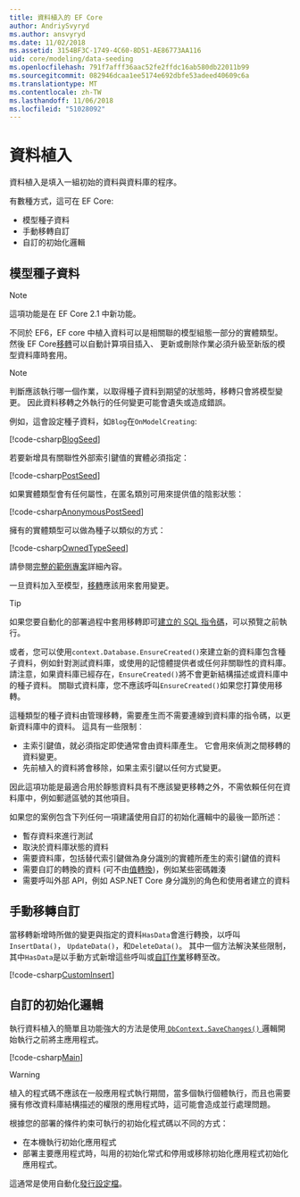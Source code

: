 ```yaml
---
title: 資料植入的 EF Core
author: AndriySvyryd
ms.author: ansvyryd
ms.date: 11/02/2018
ms.assetid: 3154BF3C-1749-4C60-8D51-AE86773AA116
uid: core/modeling/data-seeding
ms.openlocfilehash: 791f7afff36aac52fe2ffdc16ab580db22011b99
ms.sourcegitcommit: 082946dcaa1ee5174e692dbfe53adeed40609c6a
ms.translationtype: MT
ms.contentlocale: zh-TW
ms.lasthandoff: 11/06/2018
ms.locfileid: "51028092"
---
```

# <a name="data-seeding"></a>資料植入

資料植入是填入一組初始的資料與資料庫的程序。

有數種方式，這可在 EF Core:
* 模型種子資料
* 手動移轉自訂
* 自訂的初始化邏輯

## <a name="model-seed-data"></a>模型種子資料

> [!NOTE]
> 這項功能是在 EF Core 2.1 中新功能。

不同於 EF6，EF core 中植入資料可以是相關聯的模型組態一部分的實體類型。 然後 EF Core[移轉](xref:core/managing-schemas/migrations/index)可以自動計算項目插入、 更新或刪除作業必須升級至新版的模型資料庫時套用。

> [!NOTE]
> 判斷應該執行哪一個作業，以取得種子資料到期望的狀態時，移轉只會將模型變更。 因此資料移轉之外執行的任何變更可能會遺失或造成錯誤。

例如，這會設定種子資料，如`Blog`在`OnModelCreating`:

[!code-csharp[BlogSeed](../../../samples/core/Modeling/DataSeeding/DataSeedingContext.cs?name=BlogSeed)]

若要新增具有關聯性外部索引鍵值的實體必須指定：

[!code-csharp[PostSeed](../../../samples/core/Modeling/DataSeeding/DataSeedingContext.cs?name=PostSeed)]

如果實體類型會有任何屬性，在匿名類別可用來提供值的陰影狀態：

[!code-csharp[AnonymousPostSeed](../../../samples/core/Modeling/DataSeeding/DataSeedingContext.cs?name=AnonymousPostSeed)]

擁有的實體類型可以做為種子以類似的方式：

[!code-csharp[OwnedTypeSeed](../../../samples/core/Modeling/DataSeeding/DataSeedingContext.cs?name=OwnedTypeSeed)]

請參閱[完整的範例專案](https://github.com/aspnet/EntityFramework.Docs/tree/master/samples/core/Modeling/DataSeeding)詳細內容。

一旦資料加入至模型，[移轉](xref:core/managing-schemas/migrations/index)應該用來套用變更。

> [!TIP]
> 如果您要自動化的部署過程中套用移轉即可[建立的 SQL 指令碼](xref:core/managing-schemas/migrations/index#generate-sql-scripts)，可以預覽之前執行。

或者，您可以使用`context.Database.EnsureCreated()`來建立新的資料庫包含種子資料，例如針對測試資料庫，或使用的記憶體提供者或任何非關聯性的資料庫。 請注意，如果資料庫已經存在，`EnsureCreated()`將不會更新結構描述或資料庫中的種子資料。 關聯式資料庫，您不應該呼叫`EnsureCreated()`如果您打算使用移轉。

這種類型的種子資料由管理移轉，需要產生而不需要連線到資料庫的指令碼，以更新資料庫中的資料。 這具有一些限制︰
* 主索引鍵值，就必須指定即使通常會由資料庫產生。 它會用來偵測之間移轉的資料變更。
* 先前植入的資料將會移除，如果主索引鍵以任何方式變更。

因此這項功能是最適合用於靜態資料具有不應該變更移轉之外，不需依賴任何在資料庫中，例如郵遞區號的其他項目。

如果您的案例包含下列任何一項建議使用自訂的初始化邏輯中的最後一節所述：
* 暫存資料來進行測試
* 取決於資料庫狀態的資料
* 需要資料庫，包括替代索引鍵做為身分識別的實體所產生的索引鍵值的資料
* 需要自訂的轉換的資料 (可不由[值轉換](xref:core/modeling/value-conversions))，例如某些密碼雜湊
* 需要呼叫外部 API，例如 ASP.NET Core 身分識別的角色和使用者建立的資料

## <a name="manual-migration-customization"></a>手動移轉自訂

當移轉新增時所做的變更與指定的資料`HasData`會進行轉換，以呼叫`InsertData()`， `UpdateData()`，和`DeleteData()`。 其中一個方法解決某些限制，其中`HasData`是以手動方式新增這些呼叫或[自訂作業](xref:core/managing-schemas/migrations/operations)移轉至改。

[!code-csharp[CustomInsert](../../../samples/core/Modeling/DataSeeding/Migrations/20181102235626_Initial.cs?name=CustomInsert)]

## <a name="custom-initialization-logic"></a>自訂的初始化邏輯

執行資料植入的簡單且功能強大的方法是使用[ `DbContext.SaveChanges()` ](xref:core/saving/index)邏輯開始執行之前將主應用程式。

[!code-csharp[Main](../../../samples/core/Modeling/DataSeeding/Program.cs?name=CustomSeeding)]

> [!WARNING]
> 植入的程式碼不應該在一般應用程式執行期間，當多個執行個體執行，而且也需要擁有修改資料庫結構描述的權限的應用程式時，這可能會造成並行處理問題。

根據您的部署的條件約束可執行的初始化程式碼以不同的方式：
* 在本機執行初始化應用程式
* 部署主要應用程式時，叫用的初始化常式和停用或移除初始化應用程式初始化應用程式。

這通常是使用自動化[發行設定檔](https://docs.microsoft.com/en-us/aspnet/core/host-and-deploy/visual-studio-publish-profiles)。
